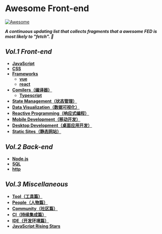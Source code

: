 # Awesome Front-end

[![Awesome](https://cdn.rawgit.com/sindresorhus/awesome/d7305f38d29fed78fa85652e3a63e154dd8e8829/media/badge.svg)](https://github.com/ulivz/awesome-front-end)

_**A continuous updating list that collects fragments that a awesome FED is most likely to "fetch". 🍻**_

## _Vol.1 Front-end_

- [**JavaScript**](src/javascript.md)
- [**CSS**](src/css.md)
- [**Frameworks**](src/frameworks.md)
  - [**vue**](src/vue.md)
  - [**react**](src/react.md)
- [**Comilers（编译器）**](src/compilers.md)
  - [**Typescript**](src/typescript.md)
- [**State Management（状态管理）**](src/state-management.md)
- [**Data Visualization（数据可视化）**](src/data-visualization.md)
- [**Reactive Programming（响应式编程）**](src/reactive-programming.md)
- [**Mobile Development（移动开发）**](src/mobile.md)
- [**Desktop Development（桌面应用开发）**](src/desktop.md)
- [**Static Sites（静态网站）**](src/static-sites.md)

## _Vol.2 Back-end_

- [**Node.js**](src/nodejs.md)
- [**SQL**](src/sql.md)
- [**http**](src/http.md)

## _Vol.3 Miscellaneous_

- [**Tool（工具篇）**](src/tool.md)
- [**People（人物篇）**](src/people.md)
- [**Community（社区篇）**](src/community.md)
- [**CI（持续集成篇）**](src/ci.md)
- [**IDE（开发环境篇）**](src/ide.md)
- [**JavaScript Rising Stars**](src/ristingstars.md)

<!--
## _Vol.4 Design_

- [**Visual Design（视觉设计）**](src/design.md)
-->
